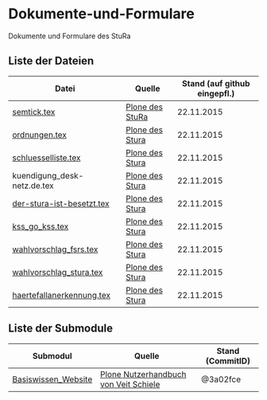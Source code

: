# Dokumente-und-Formulare
Dokumente und Formulare des StuRa

## Liste der Dateien

Datei | Quelle | Stand (auf github eingepfl.)
----- | ------ | -----
[semtick.tex](semtick.tex) | [Plone des StuRa](http://www.stura.htw-dresden.de/stura/ref/verwaltung/ticket/antrag/tex-datei-fuer-den-antrag-zum-studentenjahresticket/view) | 22.11.2015
[ordnungen.tex](ordnungen.tex) | [Plone des Stura](http://www.stura.htw-dresden.de/stura/ref/oea/cd/cd/ordnungen/latex/ordnungen.tex/view) | 22.11.2015
[schluesselliste.tex](schluesselliste.tex) | [Plone des Stura](http://www.stura.htw-dresden.de/stura/ref/verwaltung/raeume/schluesselliste/schluesselliste.tex/view) | 22.11.2015
kuendigung_desk-netz.de.tex[]() | [Plone des Stura](http://www.stura.htw-dresden.de/stura/ref/verwaltung/web/domains/desk-netz.de/kuendigung/kuendigung_desk-netz.de.tex/view) | 22.11.2015
[der-stura-ist-besetzt.tex](der-stura-ist-besetzt.tex) | [Plone des Stura](http://www.stura.htw-dresden.de/stura/ref/oea/cd/cd/schilder/der-stura-ist-besetzt/der-stura-ist-besetzt-2015/der-stura-ist-besetzt.tex/view) | 22.11.2015
[kss_go_kss.tex](kss_go_kss.tex) | [Plone des Stura](http://www.stura.htw-dresden.de/members/PaulRiegel/erarbeitungen-zu-ordnungen/ordnungen-der-konferenz-saechischer-studierendenschaften/formvorlagen/latex/kss_go_kss.tex/view) | 22.11.2015
[wahlvorschlag_fsrs.tex](wahlvorschlag_fsrs.tex) | [Plone des Stura](http://www.stura.htw-dresden.de/weitere/wahlen/wahlen-2013-2014/formulare/latex-vorlage-wahlvorschlag-fsr-2013/view) | 22.11.2015
[wahlvorschlag_stura.tex](wahlvorschlag_stura.tex) | [Plone des Stura](http://www.stura.htw-dresden.de/weitere/wahlen/wahlen-2013-2014/formulare/latex-vorlage-wahlvorschlag-stura-2013/view) | 22.11.2015
[haertefallanerkennung.tex](haertefallanerkennung.tex) | [Plone des Stura](http://www.stura.htw-dresden.de/weitere/ausschuesse/hfa/antrag-als-haertefall-zum-semesterbeitrag/vorlage-zum-antrag-auf-haertefallanerkennung/view) | 22.11.2015

## Liste der Submodule
Submodul | Quelle | Stand (CommitID)
-------- | ------ | -----
[Basiswissen_Website](https://github.com/stura-htw-dresden/Basiswissen_Website/tree/3a02fce24045585821aab6340a5b33c0d22cf392) | [Plone Nutzerhandbuch von Veit Schiele](http://www.plone-nutzerhandbuch.de/) | @3a02fce
